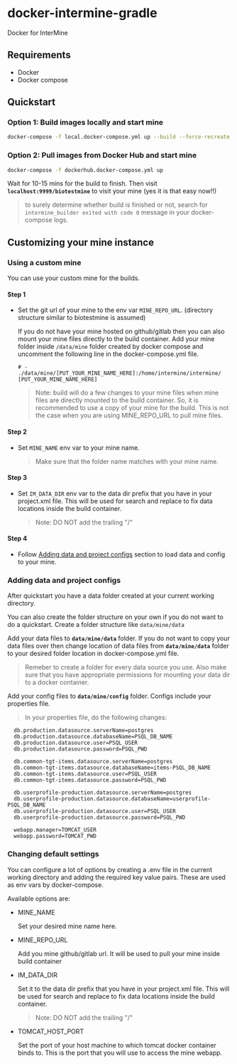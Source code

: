 # docker-intermine-gradle
Docker for InterMine

## Requirements
 - Docker
 - Docker compose

## Quickstart
### Option 1: Build images locally and start mine
```bash
docker-compose -f local.docker-compose.yml up --build --force-recreate
```

### Option 2: Pull images from Docker Hub and start mine
```bash
docker-compose -f dockerhub.docker-compose.yml up 
```

Wait for 10-15 mins for the build to finish. Then visit **`localhost:9999/biotestmine`**
to visit your mine (yes it is that easy now!!)
> to surely determine whether build is finished or not, search for `intermine_builder exited with code 0` message in your docker-compose logs.
## Customizing your mine instance

### Using a custom mine
You can use your custom mine for the builds. 

#### Step 1

- Set the git url of your mine to the env var `MINE_REPO_URL`. (directory structure similar to biotestmine is assumed)


   If you do not have your mine hosted on github/gitlab then you can also mount your   mine files directly to the build container. Add your mine folder inside `/data/mine`  folder created by docker compose and uncomment the following line in the    docker-compose.yml file. 
   ```
   # - ./data/mine/[PUT_YOUR_MINE_NAME_HERE]:/home/intermine/intermine/ [PUT_YOUR_MINE_NAME_HERE]

   ```
   > Note: build will do a few changes to your mine files when mine files are directly mounted to the build container. So, it is recommended to use a copy of your mine for the build. This is not the case when you are using MINE_REPO_URL to pull mine files.

#### Step 2
- Set `MINE_NAME` env var to your mine name.

   > Make sure that the folder name matches with your mine name.

#### Step 3
- Set `IM_DATA_DIR` env var to the data dir prefix that you have in your project.xml file. This will be used for search and replace to fix data locations inside the build container.

  > Note: DO NOT add the trailing "/"

#### Step 4
- Follow [Adding data and project configs](#adding-data-and-project-configs) section to load data and config to your mine.


### Adding data and project configs

After quickstart you have a data folder created at your current working directory. 

You can also create the folder structure on your own if you do not want to do a quickstart. Create a folder structure like `data/mine/data`  

Add your data files to **`data/mine/data`** folder. If you do not want to copy your data files over then change location of data files from **`data/mine/data`** folder to your desired folder location in docker-compose.yml file.

> Remeber to create a folder for every data source you use. Also make sure that you have appropriate permissions for mounting your data dir to a docker container.

Add your config files to **`data/mine/config`** folder. Configs include your properties file.

> In your properties file, do the following changes:

      db.production.datasource.serverName=postgres
      db.production.datasource.databaseName=PSQL_DB_NAME
      db.production.datasource.user=PSQL_USER
      db.production.datasource.password=PSQL_PWD
  
      db.common-tgt-items.datasource.serverName=postgres
      db.common-tgt-items.datasource.databaseName=items-PSQL_DB_NAME
      db.common-tgt-items.datasource.user=PSQL_USER
      db.common-tgt-items.datasource.password=PSQL_PWD
      
      db.userprofile-production.datasource.serverName=postgres
      db.userprofile-production.datasource.databaseName=userprofile-PSQL_DB_NAME
      db.userprofile-production.datasource.user=PSQL_USER
      db.userprofile-production.datasource.password=PSQL_PWD

      webapp.manager=TOMCAT_USER
      webapp.password=TOMCAT_PWD

### Changing default settings
You can configure a lot of options by creating a .env file in the current working directory and adding the required key value pairs. These are used as env vars by docker-compose.

Available options are:
 - MINE_NAME

   Set your desired mine name here.

 - MINE_REPO_URL
   
   Add you mine github/gitlab url. It will be used to pull your mine inside build container

 - IM_DATA_DIR

   Set it to the data dir prefix that you have in your project.xml file. This will be used for search and replace to fix data locations inside the build container.

    > Note: DO NOT add the trailing "/"
    
 - TOMCAT_HOST_PORT
   
   Set the port of your host machine to which tomcat docker container binds to. This is the port that you will use to access the mine webapp.
